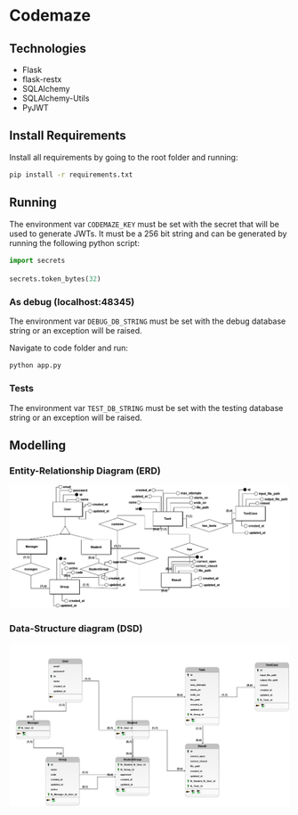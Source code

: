 # Codemaze

## Technologies
- Flask
- flask-restx
- SQLAlchemy
- SQLAlchemy-Utils
- PyJWT

## Install Requirements

Install all requirements by going to the root folder and running:

```bash
pip install -r requirements.txt
```

## Running

The environment var `CODEMAZE_KEY` must be set with the secret that will be used to generate JWTs. It must be a 256 bit string and can be generated by running the following python script:

```python
import secrets

secrets.token_bytes(32)
```

### As debug (localhost:48345)

The environment var `DEBUG_DB_STRING` must be set with the debug database string or an exception will be raised.

Navigate to code folder and run:

```bash
python app.py
```

### Tests

The environment var `TEST_DB_STRING` must be set with the testing database string or an exception will be raised.

## Modelling

### Entity-Relationship Diagram (ERD)

![entity-relationship](./metadata/diagrama.png)

### Data-Structure diagram (DSD)

![data-structure](./metadata/logico.png)
